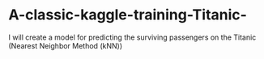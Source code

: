 # A-classic-kaggle-training-Titanic-
I will create a model for predicting the surviving passengers on the Titanic (Nearest Neighbor Method (kNN))
